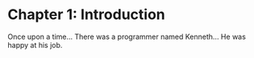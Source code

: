 # Chapter 1: Introduction
Once upon a time...
There was a programmer named Kenneth...
He was happy at his job.